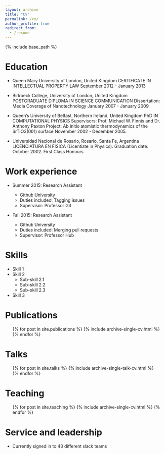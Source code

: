 ```yaml
---
layout: archive
title: "CV"
permalink: /cv/
author_profile: true
redirect_from:
  - /resume
---
```


{% include base_path %}

Education
======
* Queen Mary University of London, United Kingdom
  CERTIFICATE IN INTELLECTUAL PROPERTY LAW September 2012 - January 2013
  
* Birkbeck College, University of London, United Kingdom
  POSTGRADUATE DIPLOMA IN SCIENCE COMMUNICATION Dissertation: Media Coverage of Nanotechnology
  January 2007 - January 2009
  
* Queen’s University of Belfast, Northern Ireland, United Kingdom
  PhD IN COMPUTATIONAL PHYSICS
  Supervisors: Prof. Michael W. Finnis and Dr. Anthony Paxton
  Project: Ab initio atomistic thermodynamics of the SrTiO3(001) surface November 2002 - December 2005.

* Universidad Nacional de Rosario, Rosario, Santa Fe, Argentina
  LICENCIATURA EN FISICA (Licentiate in Physics). Graduation date: October 2002. First Class Honours

Work experience
======
* Summer 2015: Research Assistant
  * Github University
  * Duties included: Tagging issues
  * Supervisor: Professor Git

* Fall 2015: Research Assistant
  * Github University
  * Duties included: Merging pull requests
  * Supervisor: Professor Hub
  
Skills
======
* Skill 1
* Skill 2
  * Sub-skill 2.1
  * Sub-skill 2.2
  * Sub-skill 2.3
* Skill 3

Publications
======
  <ul>{% for post in site.publications %}
    {% include archive-single-cv.html %}
  {% endfor %}</ul>
  
Talks
======
  <ul>{% for post in site.talks %}
    {% include archive-single-talk-cv.html %}
  {% endfor %}</ul>
  
Teaching
======
  <ul>{% for post in site.teaching %}
    {% include archive-single-cv.html %}
  {% endfor %}</ul>
  
Service and leadership
======
* Currently signed in to 43 different slack teams
